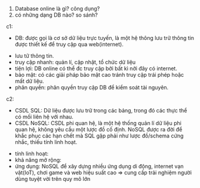 1. Database online là gì? công dụng?
2. có những dạng DB nào? so sánh?

c1: 
- DB: được gọi là cơ sở dữ liệu trực tuyến, là một hệ thông lưu trữ thông tin được thiết kế để truy cập qua web(internet).
+ lưu tữ thông tin.
+ truy cập nhanh: quản lí, cập nhật, tổ chức dữ liệu
+ tiện lợi: DB online có thể đc truy cập bởi bất kì nởi đây có internet.
+ bảo mật: có các giải pháp bảo mật cao tránh truy cập trái phép hoặc mất dữ liệu.
+ phân quyền: phân quyền truy cập DB để kiểm soát tài nguyên.

c2: 
- CSDL SQL: Dữ  liệu được lưu trữ trong các bảng, trong đó các thực thể có mối liên hệ với nhau.
- CSDL NoSQL: CSDL phi quan hệ, là một hệ thống quản lí dữ liệu phi quan hệ, không yêu cầu một lược đồ cố định. NoSQL được ra đời để khắc phục các hạn chết mà SQL gặp phải như lược đồ/schema cứng nhắc, thiếu tính linh hoạt.
+ tính linh hoạt:
+ khả năng mở rộng: 
+ ứng dụng: NoSQL để xây dựng nhiều ứng dụng di động, internet vạn vật(IoT), chơi game và web hiệu suất cao => cung cấp trải nghiệm người dùng tuyệt vời trên quy mô lớn